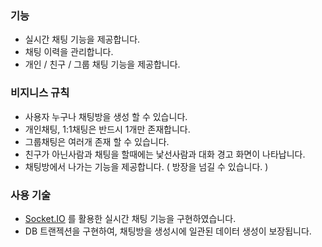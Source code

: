 ### 기능

- 실시간 채팅 기능을 제공합니다.
- 채팅 이력을 관리합니다.
- 개인 / 친구 / 그룹 채팅 기능을 제공합니다.

### 비지니스 규칙

- 사용자 누구나 채팅방을 생성 할 수 있습니다.
- 개인채팅, 1:1채팅은 반드시 1개만 존재합니다.
- 그룹채팅은 여러개 존재 할 수 있습니다.
- 친구가 아닌사람과 채팅을 할때에는 낯선사람과 대화 경고 화면이 나타납니다.
- 채팅방에서 나가는 기능을 제공합니다. ( 방장을 넘길 수 있습니다. )

### 사용 기술

- [Socket.IO](http://Socket.IO) 를 활용한 실시간 채팅 기능을 구현하였습니다.
- DB 트랜젝션을 구현하여, 채팅방을 생성시에 일관된 데이터 생성이 보장됩니다.